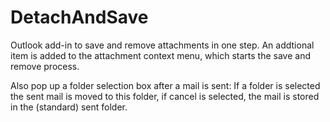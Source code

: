 DetachAndSave
=============

Outlook add-in to save and remove attachments in one step. An addtional item is added to the attachment context menu, which starts the save and remove process.

Also pop up a folder selection box after a mail is sent: If a folder is selected the sent mail is moved to this folder, if cancel is selected, the mail is stored in the (standard) sent folder.
